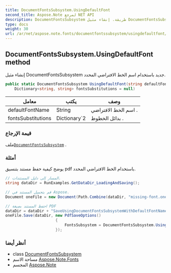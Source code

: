 ```yaml
---
title: DocumentFontsSubsystem.UsingDefaultFont
second_title: Aspose.Note لمرجع NET API
description: DocumentFontsSubsystem طريقة. إنشاء مثيل DocumentFontsSubsystem جديد باستخدام اسم الخط الافتراضي المحدد.
type: docs
weight: 30
url: /ar/net/aspose.note.fonts/documentfontssubsystem/usingdefaultfont/
---
```

## DocumentFontsSubsystem.UsingDefaultFont method

إنشاء مثيل DocumentFontsSubsystem جديد باستخدام اسم الخط الافتراضي المحدد.

```csharp
public static DocumentFontsSubsystem UsingDefaultFont(string defaultFontName, 
    Dictionary<string, string> fontsSubstitutions = null)
```

| معامل | يكتب | وصف |
| --- | --- | --- |
| defaultFontName | String | اسم الخط الافتراضي . |
| fontsSubstitutions | Dictionary`2 | بدائل الخطوط . |

### قيمة الإرجاع

ملف[`DocumentFontsSubsystem`](../) .

### أمثلة

يوضح كيفية حفظ مستند بتنسيق pdf باستخدام الخط الافتراضي المحدد.

```csharp
// المسار إلى دليل المستندات.
string dataDir = RunExamples.GetDataDir_LoadingAndSaving();

// قم بتحميل المستند في Aspose.
Document oneFile = new Document(Path.Combine(dataDir, "missing-font.one"));

// احفظ المستند بصيغة PDF
dataDir = dataDir + "SaveUsingDocumentFontsSubsystemWithDefaultFontName_out.pdf";
oneFile.Save(dataDir, new PdfSaveOptions() 
                      {
                          FontsSubsystem = DocumentFontsSubsystem.UsingDefaultFont("Times New Roman")
                      });
```

### أنظر أيضا

* class [DocumentFontsSubsystem](../)
* مساحة الاسم [Aspose.Note.Fonts](../../documentfontssubsystem/)
* المجسم [Aspose.Note](../../../)


